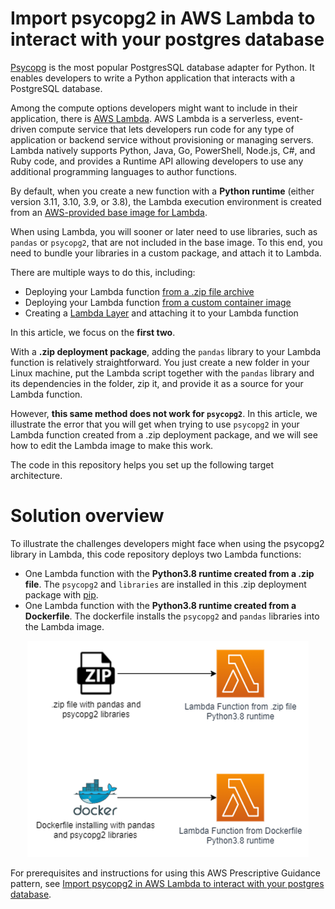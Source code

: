 # Import psycopg2 in AWS Lambda to interact with your postgres database

[Psycopg](https://pypi.org/project/psycopg2/) is the most popular PostgresSQL database adapter for Python. It enables developers 
to write a Python application that interacts with a PostgreSQL database.

Among the compute options developers might want to include in their application, there is [AWS Lambda](https://aws.amazon.com/lambda/).
AWS Lambda is a serverless, event-driven compute service that lets developers run code for any type of application or
backend service without provisioning or managing servers. Lambda natively supports Python, Java, Go, PowerShell, Node.js, C#, and Ruby code, and provides a Runtime API 
allowing developers to use any additional programming languages to author functions.

By default, when you create a new function with a **Python runtime** (either version 3.11, 3.10, 3.9, or 3.8), the Lambda 
execution environment is created from an [AWS-provided base image for Lambda](https://github.com/aws/aws-lambda-base-images).

When using Lambda, you will sooner or later need to use libraries, such as `pandas` or `psycopg2`, that are not included in the base image.
To this end, you need to bundle your libraries in a custom package, and attach it to Lambda.

There are multiple ways to do this, including:
* Deploying your Lambda function [from a .zip file archive](https://docs.aws.amazon.com/lambda/latest/dg/configuration-function-zip.html)
* Deploying your Lambda function [from a custom container image](https://docs.aws.amazon.com/lambda/latest/dg/gettingstarted-package.html#gettingstarted-package-images)
* Creating a [Lambda Layer](https://docs.aws.amazon.com/lambda/latest/dg/configuration-layers.html) and attaching it to your Lambda function

In this article, we focus on the **first two**.

With a **.zip deployment package**, adding the `pandas` library to your Lambda function is relatively straightforward. You just create a new folder in your
Linux machine, put the Lambda script together with the `pandas` library and its dependencies in the folder, zip it, and provide it as a source for your Lambda function.

However, **this same method does not work for `psycopg2`**. In this article, we illustrate the error that you will get when trying to use `psycopg2` in your Lambda function created from
a .zip deployment package, and we will see how to edit the Lambda image to make this work.

The code in this repository helps you set up the following target architecture.

# Solution overview

To illustrate the challenges developers might face when using the psycopg2 library in Lambda, this code repository deploys two Lambda functions:
* One Lambda function with the **Python3.8 runtime created from a .zip file**. The `psycopg2` and `libraries` are installed in this .zip deployment package with [pip](https://pypi.org/project/pip/).
* One Lambda function with the **Python3.8 runtime created from a Dockerfile**. The dockerfile installs the `psycopg2` and `pandas` libraries into the Lambda image.

<p align="center">
    <img src="assets/img/lambdas_img.PNG" width="450">
</p>

For prerequisites and instructions for using this AWS Prescriptive Guidance pattern, see [Import psycopg2 in AWS Lambda to interact with your postgres database](https://apg-library.amazonaws.com/content/be710cff-4445-492f-9f81-45717906c6fd).